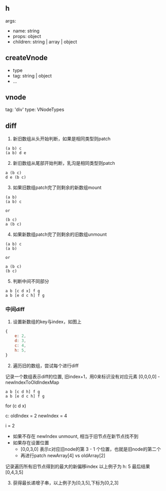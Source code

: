## h

args: 
- name: string
- props: object
- children: string | array | object

## createVnode

- type
- tag: string | object
- ...

## vnode

tag: 'div'
type: VNodeTypes

## diff

1. 新旧数组从头开始判断，如果是相同类型则patch

```
(a b) c
(a b) d e
```

2. 新旧数组从尾部开始判断，乳沟是相同类型则patch

```
a (b c)
d e (b c)
```

3. 如果旧数组patch完了则剩余的新数组mount

```
(a b)
(a b) c

or

(b c)
a (b c)
```

4. 如果新数组patch完了则剩余的旧数组unmount

```
(a b) c
(a b)

or 

a (b c)
(b c)
```

5. 判断中间不同部分

```
a b [c d x] f g
a b [e d c h] f g
```

### 中间diff

1. 设置新数组的key与index，如图上

```js
{
    e: 2,
    d: 3,
    c: 4,
    h: 5,
}
```

2. 遍历旧的数组，尝试每个进行diff
   
记录一个数组表示diff的位置, 旧index+1，用0来标识没有对应元素 [0,0,0,0] - newIndexToOldIndexMap

```
a b [c d h] f g
a b [e d c h] f g
```

for (c d x) 

c:
oldIndex = 2
newIndex = 4

i = 2

- 如果不存在 newIndex unmount, 相当于旧节点在新节点找不到
- 如果存在设置位置
  - [0,0,3,0] 表示c对应旧node的第 3 - 1 个位置，也就是旧node的第二个
  - 再进行patch newArray[4] vs oldArray[2]

记录遍历所有旧节点得到的最大的新偏移index
以上例子为 h: 5
最后结果 [0,4,3,5]

3. 获得最长递增子串，以上例子为[0,3,5],下标为[0,2,3]